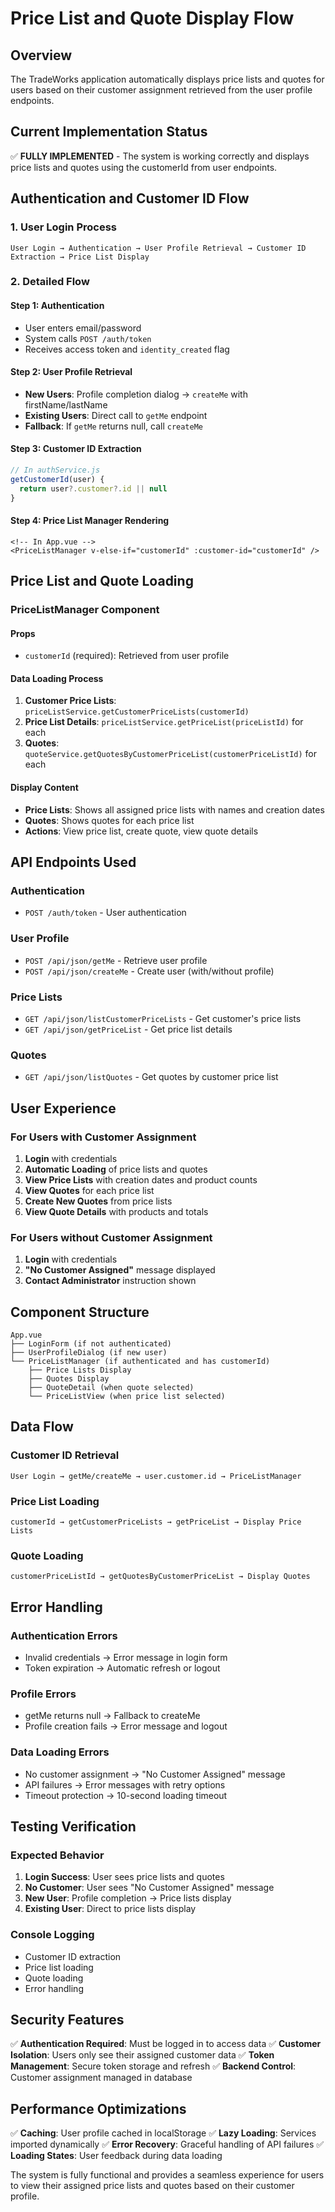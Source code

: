 # Price List and Quote Display Flow

## Overview

The TradeWorks application automatically displays price lists and quotes for users based on their customer assignment retrieved from the user profile endpoints.

## Current Implementation Status

✅ **FULLY IMPLEMENTED** - The system is working correctly and displays price lists and quotes using the customerId from user endpoints.

## Authentication and Customer ID Flow

### 1. User Login Process
```
User Login → Authentication → User Profile Retrieval → Customer ID Extraction → Price List Display
```

### 2. Detailed Flow

#### **Step 1: Authentication**
- User enters email/password
- System calls `POST /auth/token`
- Receives access token and `identity_created` flag

#### **Step 2: User Profile Retrieval**
- **New Users**: Profile completion dialog → `createMe` with firstName/lastName
- **Existing Users**: Direct call to `getMe` endpoint
- **Fallback**: If `getMe` returns null, call `createMe`

#### **Step 3: Customer ID Extraction**
```javascript
// In authService.js
getCustomerId(user) {
  return user?.customer?.id || null
}
```

#### **Step 4: Price List Manager Rendering**
```vue
<!-- In App.vue -->
<PriceListManager v-else-if="customerId" :customer-id="customerId" />
```

## Price List and Quote Loading

### **PriceListManager Component**

#### **Props**
- `customerId` (required): Retrieved from user profile

#### **Data Loading Process**
1. **Customer Price Lists**: `priceListService.getCustomerPriceLists(customerId)`
2. **Price List Details**: `priceListService.getPriceList(priceListId)` for each
3. **Quotes**: `quoteService.getQuotesByCustomerPriceList(customerPriceListId)` for each

#### **Display Content**
- **Price Lists**: Shows all assigned price lists with names and creation dates
- **Quotes**: Shows quotes for each price list
- **Actions**: View price list, create quote, view quote details

## API Endpoints Used

### **Authentication**
- `POST /auth/token` - User authentication

### **User Profile**
- `POST /api/json/getMe` - Retrieve user profile
- `POST /api/json/createMe` - Create user (with/without profile)

### **Price Lists**
- `GET /api/json/listCustomerPriceLists` - Get customer's price lists
- `GET /api/json/getPriceList` - Get price list details

### **Quotes**
- `GET /api/json/listQuotes` - Get quotes by customer price list

## User Experience

### **For Users with Customer Assignment**
1. **Login** with credentials
2. **Automatic Loading** of price lists and quotes
3. **View Price Lists** with creation dates and product counts
4. **View Quotes** for each price list
5. **Create New Quotes** from price lists
6. **View Quote Details** with products and totals

### **For Users without Customer Assignment**
1. **Login** with credentials
2. **"No Customer Assigned"** message displayed
3. **Contact Administrator** instruction shown

## Component Structure

```
App.vue
├── LoginForm (if not authenticated)
├── UserProfileDialog (if new user)
└── PriceListManager (if authenticated and has customerId)
    ├── Price Lists Display
    ├── Quotes Display
    ├── QuoteDetail (when quote selected)
    └── PriceListView (when price list selected)
```

## Data Flow

### **Customer ID Retrieval**
```
User Login → getMe/createMe → user.customer.id → PriceListManager
```

### **Price List Loading**
```
customerId → getCustomerPriceLists → getPriceList → Display Price Lists
```

### **Quote Loading**
```
customerPriceListId → getQuotesByCustomerPriceList → Display Quotes
```

## Error Handling

### **Authentication Errors**
- Invalid credentials → Error message in login form
- Token expiration → Automatic refresh or logout

### **Profile Errors**
- getMe returns null → Fallback to createMe
- Profile creation fails → Error message and logout

### **Data Loading Errors**
- No customer assignment → "No Customer Assigned" message
- API failures → Error messages with retry options
- Timeout protection → 10-second loading timeout

## Testing Verification

### **Expected Behavior**
1. **Login Success**: User sees price lists and quotes
2. **No Customer**: User sees "No Customer Assigned" message
3. **New User**: Profile completion → Price lists display
4. **Existing User**: Direct to price lists display

### **Console Logging**
- Customer ID extraction
- Price list loading
- Quote loading
- Error handling

## Security Features

✅ **Authentication Required**: Must be logged in to access data
✅ **Customer Isolation**: Users only see their assigned customer data
✅ **Token Management**: Secure token storage and refresh
✅ **Backend Control**: Customer assignment managed in database

## Performance Optimizations

✅ **Caching**: User profile cached in localStorage
✅ **Lazy Loading**: Services imported dynamically
✅ **Error Recovery**: Graceful handling of API failures
✅ **Loading States**: User feedback during data loading

The system is fully functional and provides a seamless experience for users to view their assigned price lists and quotes based on their customer profile.
